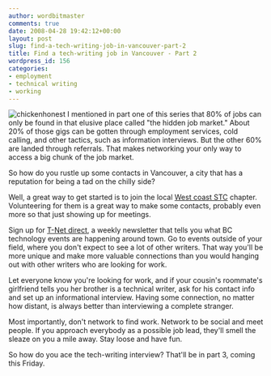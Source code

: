 ```yaml
---
author: wordbitmaster
comments: true
date: 2008-04-28 19:42:12+00:00
layout: post
slug: find-a-tech-writing-job-in-vancouver-part-2
title: Find a tech-writing job in Vancouver - Part 2
wordpress_id: 156
categories:
- employment
- technical writing
- working
---
```


![chickenhonest](http://wordbit.freehostia.com/wp-content/uploads/2008/04/chickenhonest.jpg) I mentioned in part one of this series that 80% of jobs can only be found in that elusive place called "the hidden job market." About 20% of those gigs can be gotten through employment services, cold calling, and other tactics, such as information interviews. But the other 60% are landed through referrals. That makes networking your only way to access a big chunk of the job market. 

So how do you rustle up some contacts in Vancouver, a city that has a reputation for being a tad on the chilly side? 


<!-- more -->
 

Well, a great way to get started is to join the local [West coast STC](http://www.stcwestcoast.ca/) chapter. Volunteering for them is a great way to make some contacts, probably even more so that just showing up for meetings. 

Sign up for [T-Net direct](http://www.bctechnology.com/), a weekly newsletter that tells you what BC technology events are happening around town. Go to events outside of your field, where you don't expect to see a lot of other writers. That way you'll be more unique and make more valuable connections than you would hanging out with other writers who are looking for work.

Let everyone know you're looking for work, and if your cousin's roommate's girlfriend tells you her brother is a technical writer, ask for his contact info and set up an informational interview. Having some connection, no matter how distant, is always better than interviewing a complete stranger.

Most importantly, don't network to find work. Network to be social and meet people. If you approach everybody as a possible job lead, they'll smell the sleaze on you a mile away. Stay loose and have fun.

So how do you ace the tech-writing interview? That'll be in part 3, coming this Friday.
